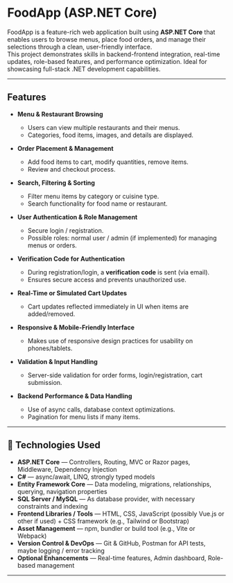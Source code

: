 # FoodApp (ASP.NET Core)

FoodApp is a feature-rich web application built using **ASP.NET Core** that enables users to browse menus, place food orders, and manage their selections through a clean, user-friendly interface.  
This project demonstrates skills in backend-frontend integration, real-time updates, role-based features, and performance optimization. Ideal for showcasing full-stack .NET development capabilities.

---

## Features

- **Menu & Restaurant Browsing**  
  - Users can view multiple restaurants and their menus.  
  - Categories, food items, images, and details are displayed.

- **Order Placement & Management**  
  - Add food items to cart, modify quantities, remove items.  
  - Review and checkout process.

- **Search, Filtering & Sorting**  
  - Filter menu items by category or cuisine type.  
  - Search functionality for food name or restaurant.

- **User Authentication & Role Management**  
  - Secure login / registration.  
  - Possible roles: normal user / admin (if implemented) for managing menus or orders.

- **Verification Code for Authentication**  
  - During registration/login, a **verification code** is sent (via email).  
  - Ensures secure access and prevents unauthorized use.

- **Real-Time or Simulated Cart Updates**  
  - Cart updates reflected immediately in UI when items are added/removed.

- **Responsive & Mobile-Friendly Interface**  
  - Makes use of responsive design practices for usability on phones/tablets.

- **Validation & Input Handling**  
  - Server-side validation for order forms, login/registration, cart submission.

- **Backend Performance & Data Handling**  
  - Use of async calls, database context optimizations.  
  - Pagination for menu lists if many items.

---

## 🧰 Technologies Used

- **ASP.NET Core** — Controllers, Routing, MVC or Razor pages, Middleware, Dependency Injection  
- **C#** — async/await, LINQ, strongly typed models  
- **Entity Framework Core** — Data modeling, migrations, relationships, querying, navigation properties  
- **SQL Server / MySQL** — As database provider, with necessary constraints and indexing  
- **Frontend Libraries / Tools** — HTML, CSS, JavaScript (possibly Vue.js or other if used) + CSS framework (e.g., Tailwind or Bootstrap)  
- **Asset Management** — npm, bundler or build tool (e.g., Vite or Webpack)  
- **Version Control & DevOps** — Git & GitHub, Postman for API tests, maybe logging / error tracking  
- **Optional Enhancements** — Real-time features, Admin dashboard, Role-based management  

---
